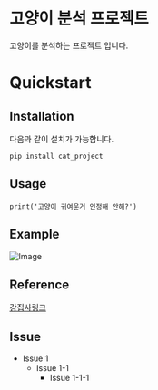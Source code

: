 고양이 분석 프로젝트
=====
고양이를 분석하는 프로젝트 입니다.

Quickstart
=====
Installation
---
다음과 같이 설치가 가능합니다.
```
pip install cat_project
```
Usage
---
```
print('고양이 귀여운거 인정해 안해?')
```
Example
---
![Image](https://github.com/user-attachments/assets/acf10f7f-214c-416c-971e-294b04697e86)

Reference
---
[강집사링크](https://www.naver.com, "사실 네이버")

Issue
---
- Issue 1
	- Issue 1-1
		- Issue 1-1-1
